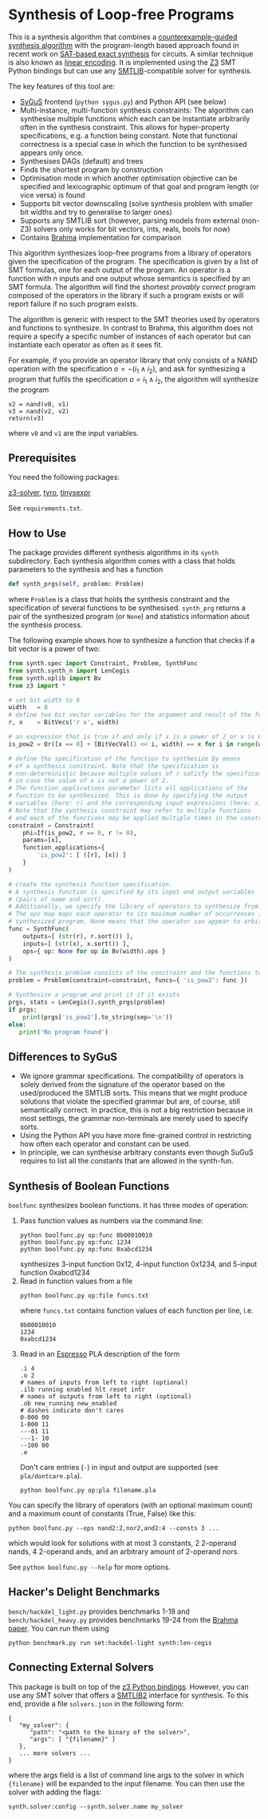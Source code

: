 # Synthesis of Loop-free Programs

This is a synthesis algorithm that combines a [counterexample-guided synthesis algorithm](https://susmitjha.github.io/papers/pldi11.pdf) with the program-length based approach found in recent work on [SAT-based exact synthesis](https://infoscience.epfl.ch/record/271569/files/WH-IEEE-SAT-Based.pdf) for circuits.
A similar technique is also known as [linear encoding](https://github.com/lorisdanto/cse291-program-synthesis-loris).
It is implemented using the [Z3](https://github.com/Z3Prover/z3) SMT Python bindings but can use any [SMTLIB](https://www.smtlib.org)-compatible solver for synthesis.

The key features of this tool are:
- [SyGuS](https://sygus-org.github.io/assets/pdf/SyGuS-IF_2.1.pdf) frontend (`python sygus.py`) and Python API (see below)
- Multi-instance, multi-function synthesis constraints:
  The algorithm can synthesise multiple functions which each can be instantiate arbitrarily often in the synthesis constraint.
  This allows for hyper-property specifications, e.g. a function being constant.
  Note that functional correctness is a special case in which the function to be synthesised appears only once.
- Synthesises DAGs (default) and trees
- Finds the shortest program by construction
- Optimisation mode in which another optimisation objective can be specified and lexicographic optimum of that goal and program length (or vice versa) is found
- Supports bit vector downscaling (solve synthesis problem with smaller bit widths and try to generalise to larger ones)
- Supports any SMTLIB sort (however, parsing models from external (non-Z3) solvers only works for bit vectors, ints, reals, bools for now)
- Contains [Brahma](https://susmitjha.github.io/papers/pldi11.pdf) implementation for comparison

This algorithm synthesizes loop-free programs from a library of operators given the specification of the program.
The specification is given by a list of SMT formulas, one for each output of the program.
An operator is a function with $n$ inputs and one output whose semantics is specified by an SMT formula.
The algorithm will find the shortest *provably correct* program composed of the operators in the library if such a program exists or will report failure if no such program exists.

The algorithm is generic with respect to the SMT theories used by operators and functions to synthesize.
In contrast to Brahma, this algorithm does not require a specify a specific number of instances of each operator but can instantiate each operator as often as it sees fit.

For example, if you provide an operator library that only consists of a NAND operation with the specification $o=\neg (i_1\land i_2)$, and ask for synthesizing a program that fulfils the specification $o=i_1\land i_2$, the algorithm will synthesize the program
```
v2 = nand(v0, v1)
v3 = nand(v2, v2)
return(v3)
```
where `v0` and `v1` are the input variables.

## Prerequisites

You need the following packages:

[z3-solver](https://pypi.org/project/z3-solver/),
[tyro](https://pypi.org/project/tyro/),
[tinysexpr](https://github.com/shack/tinysexpr)

See `requirements.txt`.

## How to Use

The package provides different synthesis algorithms in its `synth` subdirectory.
Each synthesis algorithm comes with a class that holds parameters to the synthesis and has a function
```Python
def synth_prgs(self, problem: Problem)
```
where `Problem` is a class that holds the synthesis constraint and the specification of several functions to be synthesised.
`synth_prg` returns a pair of the synthesized program (or `None`) and statistics information about the synthesis process.

The following example shows how to synthesize a function that checks if a bit vector is a power of two:
```Python
from synth.spec import Constraint, Problem, SynthFunc
from synth.synth_n import LenCegis
from synth.oplib import Bv
from z3 import *

# set bit width to 8
width   = 8
# define two bit vector variables for the argument and result of the function
r, x    = BitVecs('r x', width)

# an expression that is true if and only if x is a power of 2 or x is 0
is_pow2 = Or([x == 0] + [BitVecVal(1 << i, width) == x for i in range(width)])

# define the specification of the function to synthesize by means
# of a synthesis constraint. Note that the specification is
# non-deterministic because multiple values of r satisfy the specification
# in case the value of x is not a power of 2.
# The function_applications parameter lists all applications of the
# function to be synthesized. This is done by specifying the output
# variables (here: r) and the corresponding input expressions (here: x).
# Note that the synthesis constraint may refer to multiple functions
# and each of the functions may be applied multiple times in the constraint.
constraint = Constraint(
    phi=If(is_pow2, r == 0, r != 0),
    params=[x],
    function_applications={
        'is_pow2': [ ([r], [x]) ]
    }
)

# create the synthesis function specification.
# A synthesis function is specified by its input and output variables
# (pairs of name and sort).
# Additionally, we specify the library of operators to synthesize from.
# The ops map maps each operator to its maximum number of occurrences in the
# synthesized program. None means that the operator can appear to arbitrary often.
func = SynthFunc(
    outputs=[ (str(r), r.sort()) ],
    inputs=[ (str(x), x.sort()) ],
    ops={ op: None for op in Bv(width).ops }
)

# The synthesis problem consists of the constraint and the functions to synthesise.
problem = Problem(constraint=constraint, funcs={ 'is_pow2': func })

# Synthesize a program and print it if it exists
prgs, stats = LenCegis().synth_prgs(problem)
if prgs:
    print(prgs['is_pow2'].to_string(sep='\n'))
else:
   print('No program found')
```

## Differences to SyGuS

- We ignore grammar specifications.
  The compatibility of operators is solely derived from the signature of the operator based on the used/produced the SMTLIB sorts.
  This means that we might produce solutions that violate the specified grammar but are, of course, still semantically correct.
  In practice, this is not a big restriction because in most settings, the grammar non-terminals are merely used to specify sorts.
- Using the Python API you have more fine-grained control in restricting how often each operator and constant can be used.
- In principle, we can synthesise arbitrary constants even though SuGuS requires to list all the constants that are allowed in the synth-fun.

## Synthesis of Boolean Functions

`boolfunc` synthesizes boolean functions. It has three modes of operation:
1. Pass function values as numbers via the command line:
   ```
   python boolfunc.py op:func 0b00010010
   python boolfunc.py op:func 1234
   python boolfunc.py op:func 0xabcd1234
   ```
   synthesizes 3-input function 0x12, 4-input function 0x1234, and 5-input function 0xabcd1234
2. Read in function values from a file
   ```
   python boolfunc.py op:file funcs.txt
   ```
   where `funcs.txt` contains function values of each function per line, i.e.
   ```
   0b00010010
   1234
   0xabcd1234
   ```
3. Read in an [Espresso](https://raw.githubusercontent.com/JackHack96/logic-synthesis/espresso/doc/espresso5.pdf) PLA description of the form
   ```
   .i 4
   .o 2
   # names of inputs from left to right (optional)
   .ilb running enabled hlt reset intr
   # names of outputs from left to right (optional)
   .ob new_running new_enabled
   # dashes indicate don't cares
   0-000 00
   1-000 11
   ---01 11
   ---1- 10
   --100 00
   .e
   ```
   Don't care entries (`-`) in input and output are supported (see `pla/dontcare.pla`).
   ```
   python boolfunc.py op:pla filename.pla
   ```

You can specify the library of operators (with an optional maximum count) and a maximum count of constants (True, False) like this:
```
python boolfunc.py --ops nand2:2,nor2,and2:4 --consts 3 ...
```
which would look for solutions with at most 3 constants, 2 2-operand nands, 4 2-operand ands, and an arbitrary amount of 2-operand nors.

See `python boolfunc.py --help` for more options.

## Hacker's Delight Benchmarks

`bench/hackdel_light.py` provides benchmarks 1-18 and `bench/hackdel_heavy.py` provides benchmarks 19-24 from the [Brahma paper](https://susmitjha.github.io/papers/pldi11.pdf).
You can run them using
```
python benchmark.py run set:hackdel-light synth:len-cegis
```

## Connecting External Solvers

This package is built on top of the [z3 Python bindings](https://z3prover.github.io/api/html/namespacez3py.html).
However, you can use any SMT solver that offers a [SMTLIB2](https://smt-lib.org/) interface for synthesis.
To this end, provide a file `solvers.json` in the following form:
```
{
   "my_solver": {
      "path": "<path to the binary of the solver>",
      "args": [ "{filename}" ]
   },
   ... more solvers ...
}
```
where the args field is a list of command line args to the solver in which `{filename}` will be expanded to the input filename.
You can then use the solver with adding the flags:
```
synth.solver:config --synth.solver.name my_solver
```
